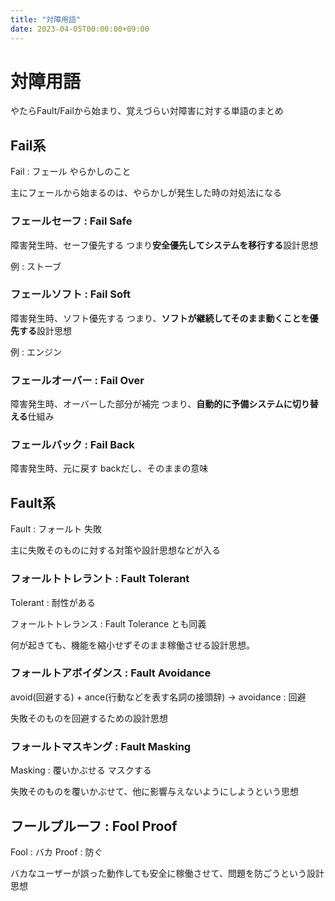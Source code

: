 ```yaml
---
title: "対障用語"
date: 2023-04-05T00:00:00+09:00
---
```

# 対障用語

やたらFault/Failから始まり、覚えづらい対障害に対する単語のまとめ

## Fail系

Fail : フェール やらかしのこと

主にフェールから始まるのは、やらかしが発生した時の対処法になる

### フェールセーフ : Fail Safe

障害発生時、セーフ優先する
つまり**安全優先してシステムを移行する**設計思想

例 : ストーブ

### フェールソフト : Fail Soft

障害発生時、ソフト優先する
つまり、**ソフトが継続してそのまま動くことを優先する**設計思想

例 : エンジン

### フェールオーバー : Fail Over

障害発生時、オーバーした部分が補完
つまり、**自動的に予備システムに切り替える**仕組み

### フェールバック : Fail Back

障害発生時、元に戻す
backだし、そのままの意味

## Fault系

Fault : フォールト 失敗

主に失敗そのものに対する対策や設計思想などが入る

### フォールトトレラント : Fault Tolerant

Tolerant : 耐性がある

フォールトトレランス : Fault Tolerance とも同義

何が起きても、機能を縮小せずそのまま稼働させる設計思想。

### フォールトアボイダンス : Fault Avoidance

avoid(回避する) + ance(行動などを表す名詞の接頭辞) -> avoidance : 回避

失敗そのものを回避するための設計思想

### フォールトマスキング : Fault Masking

Masking : 覆いかぶせる マスクする

失敗そのものを覆いかぶせて、他に影響与えないようにしようという思想

## フールプルーフ : Fool Proof

Fool : バカ
Proof : 防ぐ

バカなユーザーが誤った動作しても安全に稼働させて、問題を防ごうという設計思想

